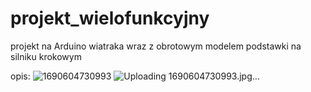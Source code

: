 # projekt_wielofunkcyjny
projekt na Arduino wiatraka wraz z obrotowym modelem podstawki na silniku krokowym


opis:
![1690604730993](https://github.com/faustyna77/projekt_wielofunkcyjny/assets/110495453/935489b2-fbef-4116-a056-7eab053de4eb)
![Uploading 1690604730993.jpg…]()
